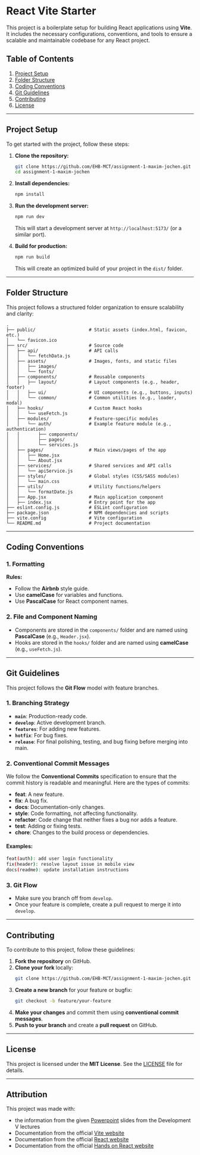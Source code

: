 # React Vite Starter

This project is a boilerplate setup for building React applications using **Vite**. It includes the necessary configurations, conventions, and tools to ensure a scalable and maintainable codebase for any React project.

## Table of Contents
1. [Project Setup](#project-setup)
2. [Folder Structure](#folder-structure)
3. [Coding Conventions](#coding-conventions)
4. [Git Guidelines](#git-guidelines)
5. [Contributing](#contributing)
6. [License](#license)

---

## Project Setup

To get started with the project, follow these steps:

1. **Clone the repository:**
   ```bash
   git clone https://github.com/EHB-MCT/assignment-1-maxim-jochen.git
   cd assignment-1-maxim-jochen
   ```

2. **Install dependencies:**
   ```bash
   npm install
   ```

3. **Run the development server:**
   ```bash
   npm run dev
   ```
   This will start a development server at `http://localhost:5173/` (or a similar port).

4. **Build for production:**
   ```bash
   npm run build
   ```
   This will create an optimized build of your project in the `dist/` folder.

---

## Folder Structure

This project follows a structured folder organization to ensure scalability and clarity:

```
.
├── public/                    # Static assets (index.html, favicon, etc.)
│   └── favicon.ico
├── src/                       # Source code
│   ├── api/                   # API calls
│   │   └── fetchData.js
│   ├── assets/                # Images, fonts, and static files
│   │   ├── images/
│   │   └── fonts/
│   ├── components/            # Reusable components
│   │   ├── layout/            # Layout components (e.g., header, footer)
│   │   ├── ui/                # UI components (e.g., buttons, inputs)
│   │   └── common/            # Common utilities (e.g., loader, modal)
│   ├── hooks/                 # Custom React hooks
│   │   └── useFetch.js
│   ├── modules/               # Feature-specific modules
│   │   └── auth/              # Example feature module (e.g., authentication)
│   │       ├── components/
│   │       ├── pages/
│   │       └── services.js
│   ├── pages/                 # Main views/pages of the app
│   │   ├── Home.jsx
│   │   └── About.jsx
│   ├── services/              # Shared services and API calls
│   │   └── apiService.js
│   ├── styles/                # Global styles (CSS/SASS modules)
│   │   └── main.css
│   ├── utils/                 # Utility functions/helpers
│   │   └── formatDate.js
│   ├── App.jsx                # Main application component
│   ├── index.jsx              # Entry point for the app
├── eslint.config.js           # ESLint configuration
├── package.json               # NPM dependencies and scripts
├── vite.config                # Vite configuration
└── README.md                  # Project documentation
```

---

## Coding Conventions

### 1. **Formatting**
**Rules:**
- Follow the **Airbnb** style guide.
- Use **camelCase** for variables and functions.
- Use **PascalCase** for React component names.

### 2. **File and Component Naming**
- Components are stored in the `components/` folder and are named using **PascalCase** (e.g., `Header.jsx`).
- Hooks are stored in the `hooks/` folder and are named using **camelCase** (e.g., `useFetch.js`).

---

## Git Guidelines

This project follows the **Git Flow** model with feature branches.

### 1. **Branching Strategy**
- **`main`**: Production-ready code.
- **`develop`**: Active development branch.
- **`features`**: For adding new features.
- **`hotfix`**: For bug fixes.
- **`release`**: For final polishing, testing, and bug fixing before merging into main.

### 2. **Conventional Commit Messages**
We follow the **Conventional Commits** specification to ensure that the commit history is readable and meaningful. Here are the types of commits:
- **feat**: A new feature.
- **fix**: A bug fix.
- **docs**: Documentation-only changes.
- **style**: Code formatting, not affecting functionality.
- **refactor**: Code change that neither fixes a bug nor adds a feature.
- **test**: Adding or fixing tests.
- **chore**: Changes to the build process or dependencies.

#### Examples:
```bash
feat(auth): add user login functionality
fix(header): resolve layout issue in mobile view
docs(readme): update installation instructions
```

### 3. **Git Flow**
- Make sure you branch off from `develop`.
- Once your feature is complete, create a pull request to merge it into `develop`.

---

## Contributing

To contribute to this project, follow these guidelines:

1. **Fork the repository** on GitHub.
2. **Clone your fork** locally:
   ```bash
   git clone https://github.com/EHB-MCT/assignment-1-maxim-jochen.git
   ```
3. **Create a new branch** for your feature or bugfix:
   ```bash
   git checkout -b feature/your-feature
   ```
4. **Make your changes** and commit them using **conventional commit messages**.
5. **Push to your branch** and create a **pull request** on GitHub.

---

## License

This project is licensed under the **MIT License**. See the [LICENSE](./LICENSE) file for details.

---

## Attribution

This project was made with:
- the information from the given [Powerpoint](https://canvas.ehb.be/courses/40240/files/2990444?module_item_id=687239) slides from the Development V lectures
- Documentation from the official [Vite website](https://vite.dev/guide/)
- Documentation from the official [React website](https://react.dev/reference/react)
- Documentation from the official [Hands on React website](https://handsonreact.com/docs)
